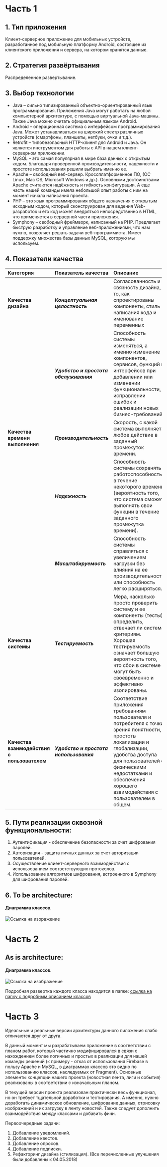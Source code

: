 # Часть 1
## 1.	Тип приложения
Клиент-серверное приложение для мобильных устройств, разработанное под мобильную платформу Android, состоящее из клиентского приложения и сервера, на котором хранятся данные.
## 2.	Стратегия развёртывания
Распределенное развертывание.
## 3. Выбор технологии
  - Java – сильно типизированный объектно-ориентированный язык программирования. Приложения Java могут работать на любой компьютерной архитектуре, с помощью виртуальной Java-машины. Также Java можно считать официальным языком Android.
  - Android – операционная система с интерфейсом программирования Java. Может устанавливаться на широкий спектр различных устройств (смартфоны, планшеты, нетбуки, очки и т.д.).
  - Retrofit – типобезопасный HTTP-клиент для Android и Java. Он является инструментом для работы с API в нашем клиент-серверном приложении.
  - MySQL – это самая популярная в мире база данных с открытым кодом. Благодаря проверенной производительности, надежности и простоте использования решили выбрать именно ее.
  - Apache – свободный веб-сервер. Кроссплатформенное ПО, (ОС Linux, Mac OS, Microsoft Windows и др.). Основными достоинствами Apache считаются надёжность и гибкость конфигурации. А еще часть нашей команды имела небольшой опыт работы с ним на момент начала написания проекта.
  - PHP – это язык программирования общего назначения с открытым исходным кодом, который сконструирован для ведения Web-разработок и его код может внедряться непосредственно в HTML, что применяется в серверной части приложения.
  - Symphony – свободный фреймворк, написанный на PHP. Предлагает быструю разработку и управление веб-приложениями, что нам нужно, позволяет решать задачи веб-программиста. Имеет поддержку множества базы данных MySQL, которую мы используем.
## 4. Показатели качества
|Категория|Показатель качества|Описание|  
|:--|:--|:--|   
|**Качества дизайна**|***Концептуальная целостность*** | Согласованность и связность дизайна, то, как спроектированы компоненты, стиль написания кода и именование переменных|   
| |***Удобство и простота обслуживания***|Способность системы изменяться, а именно изменение компонентов, сервисов, функций и интерфейсов при добавлении или изменении функциональности, исправлении ошибок и реализации новых бизнес-требований.|   
|**Качества времени выполнения**|***Производительность*** |Скорость, с какой система выполняет любое действие в заданный промежуток времени. |   
||***Надежность***|Способность системы сохранять работоспособность в течение некоторого времени (вероятность того, что система сможет выполнять свои функции в течение заданного промежутка времени).|   
||***Масштабируемость***|Способность системы справляться с увеличением нагрузки без влияния на ее производительность или способность легко расширяться.|   
|**Качества системы**|***Тестируемость***|Мера, насколько просто проверить систему и ее компоненты (тесты), определить, отвечает ли система критериям. Хорошая тестируемость означает большую вероятность того, что сбои в системе могут быть своевременно и эффективно изолированы.|   
|**Качества взаимодействия с пользователем**|***Удобство и простота использования***|Соответствие приложения требованиям пользователя и потребителя с точки зрения понятности, простоты локализации и глобализации, удобства доступа для пользователей с физическими недостатками и обеспечения хорошего взаимодействия с пользователем в общем.|
## 5.  Пути реализации сквозной функциональности:
1. Аутентификация - обеспечение безопасности за счет шифрования паролей.
2. Авторизация - защита личных данных за счет авторизации пользователей.
3. Осуществление клиент-серверного взаимодействия с использованием соответствующих протоколов.
4. Использование алгоритмов шифрования, встроенного в Symphony для шифрования паролей.
## 6. To be architecture:
#### Диаграмма классов.

![Ссылка на изоражение](https://github.com/5ALEKSEY/StudentLife/blob/master/Documentation/Pictures/MVP_expected.jpg)


# Часть 2
## As is architecture:
#### Диаграмма классов.  

![Ссылка на изображение](https://github.com/5ALEKSEY/StudentLife/blob/master/Documentation/Pictures/ClassDiagramReal.png)

Подробная развертка каждого класса находится в папке:
[ссылка на папку с подробным описанием классов](https://github.com/5ALEKSEY/StudentLife/tree/master/Documentation/Pictures/ClassesReal)
  
# Часть 3

Идеальные и реальные версии архитектуры данного пиложения слабо отличаются друг от друга.

В данный момент мы разрабатываем приложение в соответствии с планом работ, который частично модифицировался в связи с нахождением более логичных и простых в реализации для нашей команды решений (к примеру - отказ от использования Firebase в пользу Apache и MySQL, в диаграммах классов это видно по использованию классов, наследуемых от Fragment). Основные элементы концепции нашего проекта (новостная лента, лиги и события) реализованы в соответствии с изначальным планом.

В текущей версии проекта реализован практически весь функционал, но он требует тщательной доработки и тестирования. А именно, нужно доработать динамическое обновление, шифрование данных, отрисовку изображений и их загрузку в ленту новостей. Также следует дополнить взаимодействия между классами и добавить фичи.

Первоочередные задачи:
1. Добавление уведомлений.
2. Добавление квестов.
3. Добавление опросов.
4. Добавление подписки.
5. Рефакторинг дизайна (стилизация).
(Все перечисленные улучшения были добавлены к 04.05.2018)
